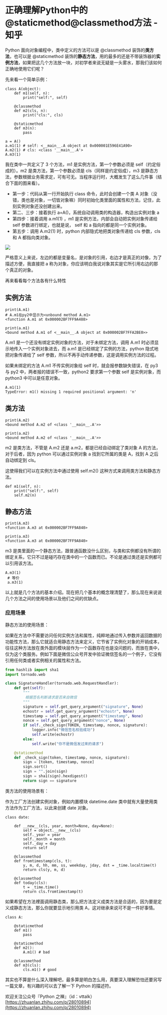 # 正确理解Python中的 @staticmethod@classmethod方法 - 知乎
Python 面向对象编程中，类中定义的方法可以是 @classmethod 装饰的**类方法**，也可以是 @staticmethod 装饰的**静态方法**，用的最多的还是不带装饰器的**实例方法**，如果把这几个方法放一块，对初学者来说无疑是一头雾水，那我们该如何正确地使用它们呢？

先来看一个简单示例：

```python3
class A(object):
    def m1(self, n):
        print("self:", self)

    @classmethod
    def m2(cls, n):
        print("cls:", cls)

    @staticmethod
    def m3(n):
        pass

a = A()
a.m1(1) # self: <__main__.A object at 0x000001E596E41A90>
A.m2(1) # cls: <class '__main__.A'>
A.m3(1)
```

我在类中一共定义了 3 个方法，m1 是实例方法，第一个参数必须是 self（约定俗成的）。m2 是类方法，第一个参数必须是 cls（同样是约定俗成），m3 是静态方法，参数根据业务需求定，可有可无。当程序运行时，大概发生了这么几件事（结合下面的图来看）。

-   第一步：代码从第一行开始执行 class 命令，此时会创建一个类 A 对象（没错，类也是对象，一切皆对象嘛）同时初始化类里面的属性和方法，记住，此刻实例对象还没创建出来。
-   第二、三步：接着执行 a=A()，系统自动调用类的构造器，构造出实例对象 a
-   第四步：接着调用 a.m1(1) ，m1 是实例方法，内部会自动把实例对象传递给 self 参数进行绑定，也就是说， self 和 a 指向的都是同一个实例对象。
-   第五步：调用 A.m2(1) 时，python 内部隐式地把类对象传递给 cls 参数，cls 和 A 都指向类对象。

![](https://pic3.zhimg.com/v2-f5960c8e540c96a30c2513655b6ae9a2_b.jpg)

严格意义上来说，左边的都是变量名，是对象的引用，右边才是真正的对像，为了描述方便，我直接把 a 称为对象，你应该明白我说对象其实是它所引用右边的那个真正的对象。

再来看看每个方法各有什么特性

## 实例方法

```python3
print(A.m1)
# A.m1在py2中显示为<unbound method A.m1>
<function A.m1 at 0x000002BF7FF9A488>

print(a.m1)
<bound method A.m1 of <__main__.A object at 0x000002BF7FFA2BE0>>
```

A.m1 是一个还没有绑定实例对象的方法，对于未绑定方法，调用 A.m1 时必须显示地传入一个实例对象进去，而 a.m1 是已经绑定了实例的方法，python 隐式地把对象传递给了 self 参数，所以不再手动传递参数，这是调用实例方法的过程。

如果未绑定的方法 A.m1 不传实例对象给 self 时，就会报参数缺失错误，在 py3 与 py2 中，两者报的错误不一致，python2 要求第一个参数 self 是实例对象，而 python3 中可以是任意对象。

```python3
A.m1(1)
TypeError: m1() missing 1 required positional argument: 'n'
```

## 类方法

```python3
print(A.m2)
<bound method A.m2 of <class '__main__.A'>>

print(a.m2)
<bound method A.m2 of <class '__main__.A'>>
```

m2 是类方法，不管是 A.m2 还是 a.m2，都是已经自动绑定了类对象 A 的方法，对于后者，因为 python 可以通过实例对象 a 找到它所属的类是 A，找到 A 之后自动绑定到 cls。

这使得我们可以在实例方法中通过使用 self.m2() 这种方式来调用类方法和静态方法。

```python3
def m1(self, n):
    print("self:", self)
    self.m2(n)
```

## 静态方法

```python3
print(A.m3)
<function A.m3 at 0x000002BF7FF9A840>

print(a.m3)
<function A.m3 at 0x000002BF7FF9A840>
```

m3 是类里面的一个静态方法，跟普通函数没什么区别，与类和实例都没有所谓的绑定关系，它只不过是碰巧存在类中的一个函数而已。不论是通过类还是实例都可以引用该方法。

```python3
A.m3(1) 
 # 等价
 a.m3(1)
```

以上就是几个方法的基本介绍。现在把几个基本的概念理清楚了，那么现在来说说几个方法之间的使用场景以及他们之间的优缺点。

### 应用场景

静态方法的使用场景：

如果在方法中不需要访问任何实例方法和属性，纯粹地通过传入参数并返回数据的功能性方法，那么它就适合用静态方法来定义，它节省了实例化对象的开销成本，往往这种方法放在类外面的模块层作为一个函数存在也是没问题的，而放在类中，仅为这个类服务。例如下面是微信公众号开发中验证微信签名的一个例子，它没有引用任何类或者实例相关的属性和方法。

```python
from hashlib import sha1
import tornado.web

class SignatureHandler(tornado.web.RequestHandler):
    def get(self):
        """
         根据签名判断请求是否来自微信
        """
        signature = self.get_query_argument("signature", None)
        echostr = self.get_query_argument("echostr", None)
        timestamp = self.get_query_argument("timestamp", None)
        nonce = self.get_query_argument("nonce", None)
        if self._check_sign(TOKEN, timestamp, nonce, signature):
            logger.info("微信签名校验成功")
            self.write(echostr)
        else:
            self.write("你不是微信发过来的请求")

    @staticmethod
    def _check_sign(token, timestamp, nonce, signature):
        sign = [token, timestamp, nonce]
        sign.sort()
        sign = "".join(sign)
        sign = sha1(sign).hexdigest()
        return sign == signature
```

类方法的使用场景有：

作为工厂方法创建实例对象，例如内置模块 datetime.date 类中就有大量使用类方法作为工厂方法，以此来创建 date 对象。

```python3
class date:

    def __new__(cls, year, month=None, day=None):
        self = object.__new__(cls)
        self._year = year
        self._month = month
        self._day = day
        return self

    @classmethod
    def fromtimestamp(cls, t):
        y, m, d, hh, mm, ss, weekday, jday, dst = _time.localtime(t)
        return cls(y, m, d)

    @classmethod
    def today(cls):
        t = _time.time()
        return cls.fromtimestamp(t)
```

如果希望在方法裡面调用静态类，那么把方法定义成类方法是合适的，因为要是定义成静态方法，那么你就要显示地引用类 A，这对继承来说可不是一件好事情。

```python3
class A:

    @staticmethod
    def m1()
        pass

    @staticmethod
    def m2():
        A.m1() # bad

    @classmethod
    def m3(cls):
        cls.m1() # good
```

其实也不算是什么深入理解吧，最多算是明白怎么用，真要深入理解恐怕还要另写一篇文章，有兴趣的可以去了解一下 Python 的描述符。

欢迎关注公众号『Python 之禅』（id：vttalk） 
 [https://zhuanlan.zhihu.com/p/28010894](https://zhuanlan.zhihu.com/p/28010894)
